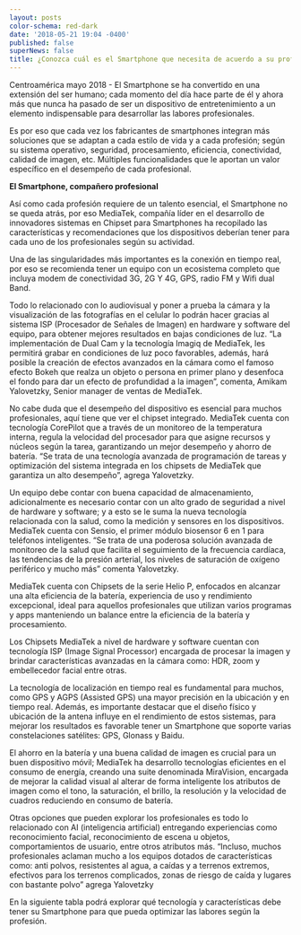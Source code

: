 ```yaml
---
layout: posts
color-schema: red-dark
date: '2018-05-21 19:04 -0400'
published: false
superNews: false
title: ¿Conozca cuál es el Smartphone que necesita de acuerdo a su profesión?
---
```



Centroamérica mayo 2018 - El Smartphone se ha convertido en una extensión del ser humano; cada momento del día hace parte de él y ahora más que nunca ha pasado de ser un dispositivo de entretenimiento a un elemento indispensable para desarrollar las labores profesionales. 

Es por eso que cada vez los fabricantes de smartphones integran más soluciones que se adaptan a cada estilo de vida y a cada profesión; según su sistema operativo, seguridad, procesamiento, eficiencia, conectividad, calidad de imagen, etc. Múltiples funcionalidades que le aportan un valor específico en el desempeño de cada profesional.

**El Smartphone, compañero profesional**

Así como cada profesión requiere de un talento esencial, el Smartphone no se queda atrás, por eso MediaTek, compañía líder en el desarrollo de innovadores sistemas en Chipset para Smartphones ha recopilado las características y recomendaciones que los dispositivos deberían tener para cada uno de los profesionales según su actividad.

Una de las singularidades más importantes es la conexión en tiempo real, por eso se recomienda tener un equipo con un ecosistema completo que incluya modem de conectividad 3G, 2G Y 4G, GPS, radio FM y Wifi dual Band. 

Todo lo relacionado con lo audiovisual y poner a prueba la cámara y la visualización de las fotografías en el celular lo podrán hacer gracias al sistema ISP (Procesador de Señales de Imagen) en hardware y software del equipo, para obtener mejores resultados en bajas condiciones de luz. “La implementación de Dual Cam y la tecnología  Imagiq de MediaTek, les permitirá grabar en condiciones de luz poco favorables, además, hará posible la creación de efectos avanzados en la cámara como el famoso efecto Bokeh que realza un objeto o persona en primer plano y desenfoca el fondo para dar un efecto de profundidad a la imagen”, comenta, Amikam Yalovetzky, Senior manager de ventas de MediaTek.

No cabe duda que el desempeño del dispositivo es esencial para muchos profesionales, aquí tiene que ver el chipset integrado. MediaTek cuenta con tecnología CorePilot que a través de un monitoreo de la temperatura interna, regula la velocidad del procesador para que asigne recursos y núcleos según la tarea, garantizando un mejor desempeño y ahorro de batería. “Se trata de una tecnología avanzada de programación de tareas y optimización del sistema integrada en los chipsets de MediaTek que garantiza un alto desempeño”, agrega Yalovetzky. 

Un equipo debe contar con buena capacidad de almacenamiento, adicionalmente es necesario contar con un alto grado de seguridad a nivel de hardware y software; y a esto se le suma la nueva tecnología relacionada con la salud, como la medición y sensores en los dispositivos. MediaTek cuenta con Sensio, el primer módulo biosensor  6 en 1 para teléfonos inteligentes. “Se trata de una poderosa solución avanzada de monitoreo de la salud que facilita el seguimiento de la frecuencia cardíaca, las tendencias de la presión arterial, los niveles de saturación de oxígeno periférico y mucho más” comenta Yalovetzky.

MediaTek cuenta con Chipsets de la serie Helio P, enfocados en alcanzar una alta eficiencia de la batería, experiencia de uso y rendimiento excepcional, ideal para aquellos profesionales que utilizan varios programas y apps manteniendo un balance entre la eficiencia de la batería y procesamiento.

Los Chipsets MediaTek a nivel de hardware y software cuentan con tecnología ISP (Image Signal Processor) encargada de procesar la imagen y brindar características avanzadas en la cámara como: HDR, zoom y embellecedor facial entre otras.

La tecnología de localización en tiempo real es fundamental para muchos, como GPS y AGPS (Assisted GPS) una mayor precisión en la ubicación y en tiempo real. Además, es importante destacar que el diseño físico y ubicación de la antena influye en el rendimiento de estos sistemas, para mejorar los resultados es favorable tener un Smartphone que soporte varias constelaciones satélites: GPS, Glonass y Baidu.

El ahorro en la batería y una buena calidad de imagen es crucial para un buen dispositivo móvil; MediaTek ha desarrollo tecnologías eficientes en el consumo de energía, creando una suite denominada MiraVision, encargada de mejorar la calidad visual al alterar de forma inteligente los atributos de imagen como el tono, la saturación, el brillo, la resolución y la velocidad de cuadros reduciendo en consumo de batería. 

Otras opciones que pueden explorar los profesionales es todo lo relacionado con AI (inteligencia artificial) entregando experiencias como reconocimiento facial, reconocimiento de escena u objetos, comportamientos de usuario, entre otros atributos más. “Incluso, muchos profesionales aclaman mucho a los equipos dotados de características como: anti polvos, resistentes al agua, a caídas y a terrenos extremos, efectivos para los terrenos complicados, zonas de riesgo de caída y lugares con bastante polvo” agrega Yalovetzky

En la siguiente tabla podrá explorar qué tecnología y características debe tener su Smartphone para que pueda optimizar las labores según la profesión. 